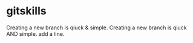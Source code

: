 # gitskills
Creating a new branch is qiuck & simple.
Creating a new branch is qiuck AND simple.
add a line.
